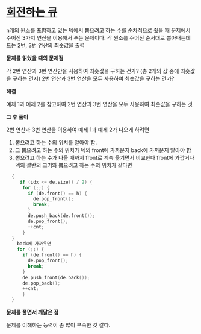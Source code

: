 # [회전하는 큐](https://www.acmicpc.net/problem/1021)

n개의 원소를 포함하고 있는 덱에서 뽑으려고 하는 수를 순차적으로 줬을 때 문제에서 주어진 3가지 연산을 이용해서 푸는 문제이다.
각 원소를 주어진 순서대로 뽑아내는데 드는 2번, 3번 연산의 최솟값을 출력

**문제를 읽었을 때의 문제점**

각 2번 연산과 3번 연산만을 사용하여 최솟값을 구하는 건가? (총 2개의 값 중에 최솟값을 구하는 건지)
2번 연산과 3번 연산을 모두 사용하여 최솟값을 구하는 건가?

**해결**

예제 1과 예제 2를 참고하여 2번 연산과 3번 연산을 모두 사용하여 최솟값을 구하는 것

**그 후 풀이**

2번 연산과 3번 연산을 이용하여 예제 1과 예제 2가 나오게 하려면
1. 뽑으려고 하는 수의 위치를 알아야 함.
2. 그 뽑으려고 하는 수의 위치가 덱의 front에 가까운지 back에 가까운지 알아야 함
3. 뽑으려고 하는 수가 나올 때까지 front로 계속 옮기면서 비교한다 
front에 가깝거나 덱의 절반의 크기와 뽑으려고 하는 수의 위치가 같다면
```cpp
  {
     if (idx <= de.size() / 2) {
      for (;;) {
        if (de.front() == h) {
          de.pop_front();
          break;
        }
        de.push_back(de.front());
        de.pop_front();
        ++cnt;
      }
  }
    back에 가까우면
    for (;;) {
      if (de.front() == h) {
        de.pop_front();
        break;
      }
      de.push_front(de.back());
      de.pop_back();
      ++cnt;
      }
  }
```
  
**문제를 풀면서 깨달은 점**
  
문제를 이해하는 능력이 좀 많이 부족한 것 같다.
